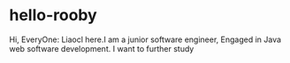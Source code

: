 # hello-rooby

Hi, EveryOne:
  Liaocl here.I am a junior software engineer, Engaged in Java web software development.
  I want to further study 
